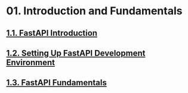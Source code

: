 # 01. Introduction and Fundamentals

## [1.1. FastAPI Introduction](./1.1__FastAPI-Introduction/ReadMe.md)

## [1.2. Setting Up FastAPI Development Environment](./1.2__Setting-Up-FastAPI-Development-Environment/ReadMe.md)

## [1.3. FastAPI Fundamentals](./1.3__FastAPI-Fundamentals/ReadMe.md)